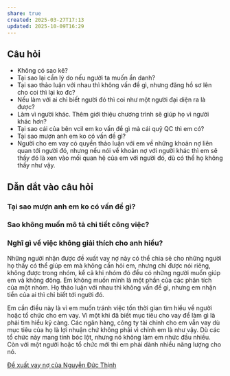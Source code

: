```yaml
---
share: true
created: 2025-03-27T17:13
updated: 2025-10-09T16:29
---
```

## Câu hỏi
- Không có sao kê? 
- Tại sao lại cần lý do nếu người ta muốn ẩn danh? 
- Tại sao thảo luận với nhau thì không vấn đề gì, nhưng đăng hồ sơ lên cho coi thì lại ko đc? 
- Nếu làm với ai chỉ biết người đó thì coi như một người đại diện ra là được? 
- Làm vì người khác. Thêm giới thiệu chương trình sẽ giúp họ vì người khác hơn? 
- Tại sao cái của bên vcil em ko vấn đề gì mà cái quỹ QC thì em có?
- Tại sao mượn anh em ko có vấn đề gì?
- Người cho em vay có quyền thảo luận với em về những khoản nợ liên quan tới người đó, nhưng nếu nói về khoản nợ với người khác thì em sẽ thấy đó là xen vào mối quan hệ của em với người đó, dù có thể họ không thấy như vậy.

## Dẫn dắt vào câu hỏi
### Tại sao mượn anh em ko có vấn đề gì?
### Sao không muốn mô tả chi tiết công việc?
### Nghĩ gì về việc không giải thích cho anh hiểu?

Những người nhận được đề xuất vay nợ này có thể chia sẻ cho những người họ thấy có thể giúp em mà không cần hỏi em, nhưng chỉ được nói riêng, không được trong nhóm, kể cả khi nhóm đó đều có những người muốn giúp em và không đông. Em không muốn mình là một phần của các phân tích của một nhóm. Họ thảo luận với nhau thì không vấn đề gì, nhưng em nhận tiền của ai thì chỉ biết tới người đó.

Em cần điều này là vì em muốn tránh việc tốn thời gian tìm hiểu về người hoặc tổ chức cho em vay. Vì một khi đã biết mục tiêu cho vay để làm gì là phải tìm hiểu kỹ càng. Các ngân hàng, công ty tài chính cho em vẫn vay dù mục tiêu của họ là lợi nhuận chứ không phải vì chính em là như vậy. Dù các tổ chức này mang tính bóc lột, nhưng nó không làm em nhức đầu nhiều. Còn với một người hoặc tổ chức mới thì em phải dành nhiều năng lượng cho nó.

[Đề xuất vay nợ của Nguyễn Đức Thịnh](./B%E1%BA%A3n%20web.md)